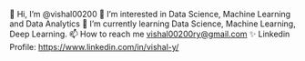 👋 Hi, I’m @vishal00200
👀 I’m interested in Data Science, Machine Learning and Data Analytics
🌱 I’m currently learning Data Science, Machine Learning, Deep Learning.
📫 How to reach me vishal00200ry@gmail.com
✨ Linkedin Profile: https://www.linkedin.com/in/vishal-y/

<!---
vishal00200/vishal00200 is a ✨ special ✨ repository because its `README.md` (this file) appears on your GitHub profile.
You can click the Preview link to take a look at your changes.
--->
